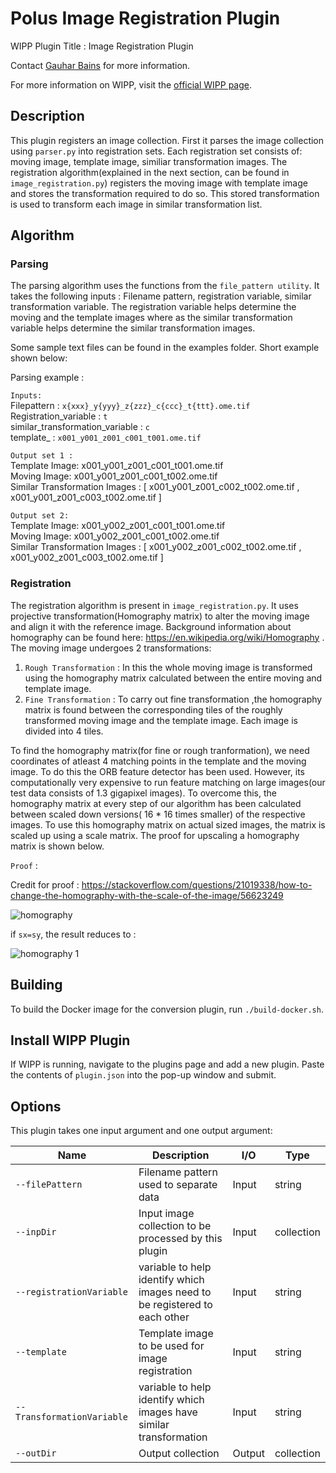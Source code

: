 # Polus Image Registration Plugin

WIPP Plugin Title : Image Registration Plugin 

Contact [Gauhar Bains](mailto:gauhar.bains@labshare.org) for more information.

For more information on WIPP, visit the [official WIPP page](https://isg.nist.gov/deepzoomweb/software/wipp).

## Description

This plugin registers an image collection. First it parses the image collection using `parser.py` into registration sets. Each registration set consists of: moving image, template image, similiar transformation images. The registration algorithm(explained in the next section, can be found in `image_registration.py`) registers the moving image with template image and stores the transformation required to do so. This stored transformation is used to transform each image in similar transformation list. 

## Algorithm

### Parsing 
The parsing algorithm uses the functions from the `file_pattern utility`. It takes the following inputs : Filename pattern, registration variable, similar transformation variable. The registration variable helps determine the moving and the template images where as the similar transformation variable helps determine the similar transformation images. 

Some sample text files can be found in the examples folder. Short example shown below:    

Parsing example :   
  
`Inputs:`  
Filepattern :   `x{xxx}_y{yyy}_z{zzz}_c{ccc}_t{ttt}.ome.tif`  
Registration_variable :  `t`   
similar_transformation_variable : `c`  
template_ :  `x001_y001_z001_c001_t001.ome.tif`    

`Output set 1 :`   
Template Image:  x001_y001_z001_c001_t001.ome.tif  
Moving Image:  x001_y001_z001_c001_t002.ome.tif  
Similar Transformation Images :   [ x001_y001_z001_c002_t002.ome.tif , x001_y001_z001_c003_t002.ome.tif ]  

`Output set 2:`    
Template Image:  x001_y002_z001_c001_t001.ome.tif    
Moving Image:   x001_y002_z001_c001_t002.ome.tif    
Similar Transformation Images :  [ x001_y002_z001_c002_t002.ome.tif , x001_y002_z001_c003_t002.ome.tif ]      



### Registration 
The registration algorithm is present in `image_registration.py`. It uses projective transformation(Homography matrix) to alter the moving image and align it with the reference image. Background information about homography can be found here: https://en.wikipedia.org/wiki/Homography .    
The moving image undergoes 2 transformations:     
1. `Rough Transformation` : In this the whole moving image is transformed using the homography matrix calculated between the entire moving and template image.
2. `Fine Transformation` : To carry out fine transformation ,the homography matrix is found between the corresponding tiles of the roughly transformed moving image and the template image. Each image is divided into 4 tiles. 

To find the homography matrix(for fine or rough tranformation), we need coordinates of atleast 4 matching points in the template and the moving image. To do this the ORB feature detector has been used. However, its computationally very expensive to run feature matching on large images(our test data consists of 1.3 gigapixel images). To overcome this, the homography matrix at every step of our algorithm has been calculated between scaled down versions( 16 * 16 times smaller) of the respective images. To use this homography matrix on actual sized images, the matrix is scaled up using a scale matrix.  The proof for upscaling a homography matrix is shown below.   

`Proof` :  

Credit for proof : https://stackoverflow.com/questions/21019338/how-to-change-the-homography-with-the-scale-of-the-image/56623249    
  
![homography](https://user-images.githubusercontent.com/48079888/78402511-b04d8200-75c8-11ea-9d22-cee13f3912db.gif)  
   
     
       
if `sx=sy`, the result reduces to : 
  
  
  
 ![homography 1](https://user-images.githubusercontent.com/48079888/78402536-b93e5380-75c8-11ea-8609-844fcee707de.gif)




## Building

To build the Docker image for the conversion plugin, run
`./build-docker.sh`.

## Install WIPP Plugin

If WIPP is running, navigate to the plugins page and add a new plugin. Paste the contents of `plugin.json` into the pop-up window and submit.

## Options

This plugin takes one input argument and one output argument:

| Name          | Description             | I/O    | Type   |
|---------------|-------------------------|--------|--------|
| `--filePattern` | Filename pattern used to separate data | Input | string |
| `--inpDir` | Input image collection to be processed by this plugin | Input | collection |
| `--registrationVariable` | variable to help identify which images need to be registered to each other | Input | string |
| `--template` | Template image to be used for image registration | Input | string |
| `--TransformationVariable` | variable to help identify which images have similar transformation | Input | string |
| `--outDir` | Output collection | Output | collection |

